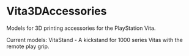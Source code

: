 # Vita3DAccessories
Models for 3D printing accessories for the PlayStation Vita. 

Current models:
VitaStand - A kickstand for 1000 series Vitas with the remote play grip.
